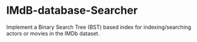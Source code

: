 # IMdB-database-Searcher
Implement a Binary Search Tree (BST) based index for indexing/searching actors or movies in the IMDb dataset. 
